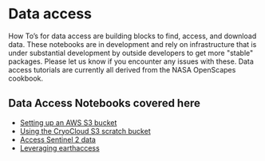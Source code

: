 # Data access

How To’s for data access are building blocks to find, access, and download data. These notebooks are 
in development and rely on infrastructure that is under substantial development by 
outside developers to get more "stable" packages. Please let us know if you encounter 
any issues with these. Data access tutorials are currently all derived from the NASA OpenScapes cookbook.

## Data Access Notebooks covered here
* [Setting up an AWS S3 bucket](https://book.cryointhecloud.com/how_tos/data_access/Instructions_for_configuring_AWS_S3_bucket.html)
* [Using the CryoCloud S3 scratch bucket](https://book.cryointhecloud.com/how_tos/data_access/CryoCloudScratchBucket.html)
* [Access Sentinel 2 data](https://book.cryointhecloud.com/how_tos/data_access/Cloud_Sentinel2_access.html)
* [Leveraging earthaccess](https://book.cryointhecloud.com/external/ICESat2_Earthaccess.html)
